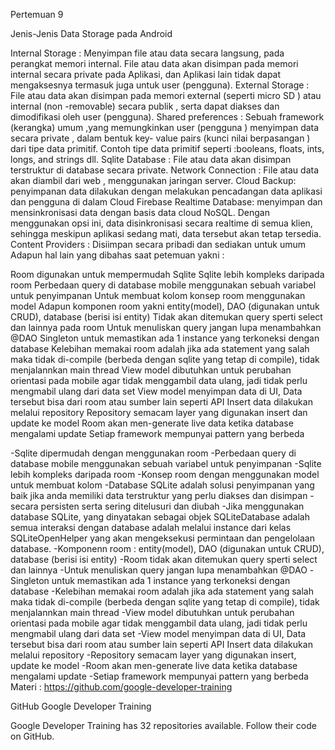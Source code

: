 Pertemuan 9

Jenis-Jenis Data Storage pada Android

Internal Storage : Menyimpan file atau data secara langsung, pada perangkat memori internal. File atau data akan disimpan pada memori internal secara private pada Aplikasi, dan Aplikasi lain tidak dapat mengaksesnya termasuk juga untuk user (pengguna).
External Storage : File atau data akan disimpan pada memori external (seperti micro SD ) atau internal (non -removable) secara publik , serta dapat diakses dan dimodifikasi oleh user (pengguna).
Shared preferences : Sebuah framework (kerangka) umum ,yang memungkinkan user (pengguna ) menyimpan data secara private , dalam bentuk key- value pairs (kunci nilai berpasangan ) dari tipe data primitif. Contoh tipe data primitif seperti :booleans, floats, ints, longs, and strings dll.
Sqlite Database : File atau data akan disimpan terstruktur di database secara private.
Network Connection : File atau data akan diambil dari web , menggunakan jaringan server.
Cloud Backup: penyimpanan data dilakukan dengan melakukan pencadangan data aplikasi dan pengguna di dalam Cloud
Firebase Realtime Database: menyimpan dan mensinkronisasi data dengan basis data cloud NoSQL. Dengan menggunakan opsi ini, data disinkronisasi secara realtime di semua klien, sehingga meskipun aplikasi sedang mati, data tersebut akan tetap tersedia.
Content Providers : Disiimpan secara pribadi dan sediakan untuk umum
Adapun hal lain yang dibahas saat petemuan yakni :

Room digunakan untuk mempermudah Sqlite
Sqlite lebih kompleks daripada room
Perbedaan query di database mobile menggunakan sebuah variabel untuk penyimpanan
Untuk membuat kolom konsep room menggunakan model
Adapun komponen room yakni entity(model), DAO (digunakan untuk CRUD), database (berisi isi entity)
Tidak akan ditemukan query sperti select dan lainnya pada room
Untuk menuliskan query jangan lupa menambahkan @DAO
Singleton untuk memastikan ada 1 instance yang terkoneksi dengan database
Kelebihan memakai room adalah jika ada statement yang salah maka tidak di-compile (berbeda dengan sqlite yang tetap di compile), tidak menjalannkan main thread
View model dibutuhkan untuk perubahan orientasi pada mobile agar tidak menggambil data ulang, jadi tidak perlu mengmabil ulang dari data set
View model menyimpan data di UI, Data tersebut bisa dari room atau sumber lain seperti API
Insert data dilakukan melalui repository
Repository semacam layer yang digunakan insert dan update ke model
Room akan men-generate live data ketika database mengalami update
Setiap framework mempunyai pattern yang berbeda

-Sqlite dipermudah dengan menggunakan room
-Perbedaan query di database mobile menggunakan sebuah variabel untuk penyimpanan
-Sqlite lebih kompleks daripada room
-Konsep room dengan menggunakan model untuk membuat kolom
-Database SQLite adalah solusi penyimpanan yang baik jika anda memiliki data terstruktur yang perlu diakses dan disimpan -secara persisten serta sering ditelusuri dan diubah
-Jika menggunakan database SQLite, yang dinyatakan sebagai objek SQLiteDatabase adalah semua interaksi dengan database adalah melalui instance dari kelas SQLiteOpenHelper yang akan mengeksekusi permintaan dan pengelolaan database.
-Komponenn room : entity(model), DAO (digunakan untuk CRUD), database (berisi isi entity)
-Room tidak akan ditemukan query sperti select dan lainnya
-Untuk menuliskan query jangan lupa menambahkan @DAO
-Singleton untuk memastikan ada 1 instance yang terkoneksi dengan database
-Kelebihan memakai room adalah jika ada statement yang salah maka tidak di-compile (berbeda dengan sqlite yang tetap di compile), tidak menjalannkan main thread
-View model dibutuhkan untuk perubahan orientasi pada mobile agar tidak menggambil data ulang, jadi tidak perlu mengmabil ulang dari data set
-View model menyimpan data di UI, Data tersebut bisa dari room atau sumber lain seperti API
Insert data dilakukan melalui repository
-Repository semacam layer yang digunakan insert, update ke model
-Room akan men-generate live data ketika database mengalami update
-Setiap framework mempunyai pattern yang berbeda
Materi : https://github.com/google-developer-training

GitHub
Google Developer Training

Google Developer Training has 32 repositories available. Follow their code on GitHub.
